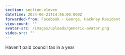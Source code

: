 ```yaml
---
section: section-eleven
datetime: 2024-06-21T14:46:00.000Z
forwarded-from: Facebook - George, Hackney Resident
view-count: ""
avatar-src: /images/uploads/generic-avatar.png
video-src: ""
---
```

Haven’t paid council tax in a year
